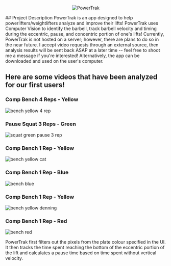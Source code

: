 <p align="center">
  <img src="https://github.com/rustymango/PowerTrak/assets/117687423/b49392f7-37b0-4a7c-bc71-41dafc583919" alt="PowerTrak">
</p>
## Project Description
PowerTrak is an app designed to help powerlifters/weightlifters analyze and improve their lifts! PowerTrak uses Computer Vision to identify the barbell, track barbell velocity and timing during the eccentric, pause, and concentric portion of one's lifts! Currently, PowerTrak is not hosted on a server; however, there are plans to do so in the near future. I accept video requests through an external source, then analysis results will be sent back ASAP at a later time -- feel free to shoot me a message if you're interested! Alternatively, the app can be downloaded and used on the user's computer.

## Here are some videos that have been analyzed for our first users!
### Comp Bench 4 Reps - Yellow                     
![bench yellow 4 rep](https://github.com/rustymango/PowerTrak/assets/117687423/ccb54ecd-4730-4bab-9e65-cc855bed357e) 

### Pause Squat 3 Reps - Green
![squat green pause 3 rep](https://github.com/rustymango/PowerTrak/assets/117687423/2b234daf-55b0-4bee-b1b9-9cef4090288a)

### Comp Bench 1 Rep - Yellow
![bench yellow cat](https://github.com/rustymango/PowerTrak/assets/117687423/7a0a1718-2501-4d50-8d0f-a70c175127bb)

### Comp Bench 1 Rep - Blue                        
![bench blue](https://github.com/rustymango/PowerTrak/assets/117687423/67157292-8292-4c29-90e7-b13dab23aa7f)

### Comp Bench 1 Rep - Yellow                      
![bench yellow denning](https://github.com/rustymango/PowerTrak/assets/117687423/d2a01ea5-4a1a-43d1-9e11-1493c57435ae)

### Comp Bench 1 Rep - Red
![bench red](https://github.com/rustymango/PowerTrak/assets/117687423/54136575-c69c-44fa-8fd4-a9515072b3c0)

PowerTrak first filters out the pixels from the plate colour specified in the UI. It then tracks the time spent reaching the bottom of the eccentric portion of the lift and calculates a pause time based on time spent without vertical velocity.
